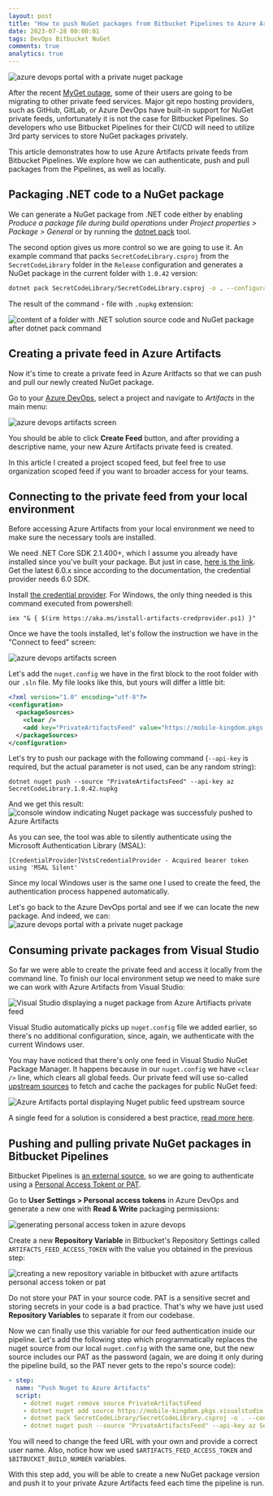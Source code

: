 ```yaml
---
layout: post
title: "How to push NuGet packages from Bitbucket Pipelines to Azure Artifacts"
date: 2023-07-28 00:00:01
tags: DevOps Bitbucket NuGet
comments: true
analytics: true
---
```


<img src='/public/images/bitbucketNugetPackage/PriavteNugetPackageInAzureArtifacts.png' alt="azure devops portal with a private nuget package"/>

After the recent [MyGet outage](https://sikilinda.com/posts/myget-outage/), some of their users are going to be migrating to other private feed services. Major git repo hosting providers, such as GitHub, GitLab, or Azure DevOps have built-in support for NuGet private feeds, unfortunately it is not the case for Bitbucket Pipelines. So developers who use Bitbucket Pipelines for their CI/CD will need to utilize 3rd party services to store NuGet packages privately.

This article demonstrates how to use Azure Artifacts private feeds from Bitbucket Pipelines. We explore how we can authenticate, push and pull packages from the Pipelines, as well as locally.
<br>

## Packaging .NET code to a NuGet package

We can generate a NuGet package from .NET code either by enabling _Produce a package file during build operations_ under _Project properties > Package > General_ or by running the [dotnet pack](https://learn.microsoft.com/en-us/dotnet/core/tools/dotnet-pack) tool.

The second option gives us more control so we are going to use it. An example command that packs `SecretCodeLibrary.csproj` from the `SecretCodeLibrary` folder in the `Release` configuration and generates a NuGet package in the current folder with `1.0.42` version:

```sh
dotnet pack SecretCodeLibrary/SecretCodeLibrary.csproj -o . --configuration Release -p:Version=1.0.42
```

The result of the command - file with `.nupkg` extension:

<img src='/public/images/bitbucketNugetPackage/NugetPackageGenerated.png' alt="content of a folder with .NET solution source code and NuGet package after dotnet pack command"/>

## Creating a private feed in Azure Artifacts

Now it's time to create a private feed in Azure Aritfacts so that we can push and pull our newly created NuGet package.

Go to your [Azure DevOps](https://azure.microsoft.com/en-us/products/devops), select a project and navigate to _Artifacts_ in the main menu:

<img src='/public/images/bitbucketNugetPackage/AzureArtifactsScreen.png' alt="azure devops artifacts screen"/>

You should be able to click **Create Feed** button, and after providing a descriptive name, your new Azure Artifacts private feed is created.

In this article I created a project scoped feed, but feel free to use organization scoped feed if you want to broader access for your teams.

## Connecting to the private feed from your local environment

Before accessing Azure Artifacts from your local environment we need to make sure the necessary tools are installed.

We need .NET Core SDK 2.1.400+, which I assume you already have installed since you've built your package. But just in case, [here is the link](https://dotnet.microsoft.com/en-us/download). Get the latest 6.0.x since according to the documentation, the credential provider needs 6.0 SDK.

Install [the credential provider](https://github.com/microsoft/artifacts-credprovider#azure-artifacts-credential-provider). For Windows, the only thing needed is this command executed from powershell:

```shell
iex "& { $(irm https://aka.ms/install-artifacts-credprovider.ps1) }"
```

Once we have the tools installed, let's follow the instruction we have in the "Connect to feed" screen:

<img src='/public/images/bitbucketNugetPackage/DotNetFeedConnection.png' alt="azure devops artifacts screen"/>

Let's add the `nuget.config` we have in the first block to the root folder with our `.sln` file. My file looks like this, but yours will differ a little bit:

```xml
<?xml version="1.0" encoding="utf-8"?>
<configuration>
  <packageSources>
    <clear />
    <add key="PrivateArtifactsFeed" value="https://mobile-kingdom.pkgs.visualstudio.com/ArtifactsDemo/_packaging/PrivateArtifactsFeed/nuget/v3/index.json" />
  </packageSources>
</configuration>
```

Let's try to push our package with the following command (`--api-key` is required, but the actual parameter is not used, can be any random string):

```
dotnet nuget push --source "PrivateArtifactsFeed" --api-key az SecretCodeLibrary.1.0.42.nupkg
```

And we get this result:
<img src='/public/images/bitbucketNugetPackage/SuccessfulNugetPackagePush.png' alt="console window indicating Nuget package was successfuly pushed to Azure Artifacts"/>

As you can see, the tool was able to silently authenticate using the Microsoft Authentication Library (MSAL):

```
[CredentialProvider]VstsCredentialProvider - Acquired bearer token using 'MSAL Silent'
```

Since my local Windows user is the same one I used to create the feed, the authentication process happened automatically.

Let's go back to the Azure DevOps portal and see if we can locate the new package. And indeed, we can:
<img src='/public/images/bitbucketNugetPackage/PriavteNugetPackageInAzureArtifacts.png' alt="azure devops portal with a private nuget package"/>

## Consuming private packages from Visual Studio

So far we were able to create the private feed and access it locally from the command line. To finish our local environment setup we need to make sure we can work with Azure Artifacts from Visual Studio:

<img src='/public/images/bitbucketNugetPackage/VisualStudioPrivatePackage.png' alt="Visual Studio displaying a nuget package from Azure Artifiacts private feed"/>

Visual Studio automatically picks up `nuget.config` file we added earlier, so there's no additional configuration, since, again, we authenticate with the current Windows user.

You may have noticed that there's only one feed in Visual Studio NuGet Package Manager. It happens because in our `nuget.config` we have `<clear />` line, which clears all global feeds. Our private feed will use so-called [upstream sources](https://learn.microsoft.com/en-us/azure/devops/artifacts/concepts/upstream-sources?view=azure-devops) to fetch and cache the packages for public NuGet feed:

<img src='/public/images/bitbucketNugetPackage/AzureArtifactsUpstreamSource.png' alt="Azure Artifacts portal displaying Nuget public feed upstream source"/>

A single feed for a solution is considered a best practice, [read more here](https://learn.microsoft.com/en-us/azure/devops/artifacts/concepts/upstream-sources?view=azure-devops#use-a-single-feed-in-your-config-file).

## Pushing and pulling private NuGet packages in Bitbucket Pipelines

Bitbucket Pipelines is [an external source](https://learn.microsoft.com/en-us/azure/devops/artifacts/nuget/publish?view=azure-devops#publish-packages-from-external-sources), so we are going to authenticate using a [Personal Access Tokent or PAT](https://learn.microsoft.com/en-us/azure/devops/organizations/accounts/use-personal-access-tokens-to-authenticate?view=azure-devops&tabs=Windows).

Go to **User Settings > Personal access tokens** in Azure DevOps and generate a new one with **Read & Write** packaging permissions:

<img src='/public/images/bitbucketNugetPackage/PersonalAccessTokenGeneration.png' alt="generating personal access token in azure devops"/>

Create a new **Repository Variable** in Bitbucket's Repository Settings called `ARTIFACTS_FEED_ACCESS_TOKEN` with the value you obtained in the previous step:

<img src='/public/images/bitbucketNugetPackage/BitbucketRepositoryVariable.png' alt="creating a new repository variable in bitbucket with azure artifacts personal access token or pat"/>

Do not store your PAT in your source code. PAT is a sensitive secret and storing secrets in your code is a bad practice. That's why we have just used **Repository Variables** to separate it from our codebase.

Now we can finally use this variable for our feed authentication inside our pipeline. Let's add the following step which programmatically replaces the nuget source from our local `nuget.config` with the same one, but the new source includes our PAT as the password (again, we are doing it only during the pipeline build, so the PAT never gets to the repo's source code):

```yaml
- step:
  name: "Push Nuget to Azure Artifacts"
  script:
    - dotnet nuget remove source PrivateArtifactsFeed
    - dotnet nuget add source https://mobile-kingdom.pkgs.visualstudio.com/ArtifactsDemo/_packaging/PrivateArtifactsFeed/nuget/v3/index.json --name PrivateArtifactsFeed --store-password-in-clear-text --username <YOUR_EMAIL> --password $ARTIFACTS_FEED_ACCESS_TOKEN
    - dotnet pack SecretCodeLibrary/SecretCodeLibrary.csproj -o . --configuration Release -p:Version=1.0.$BITBUCKET_BUILD_NUMBER
    - dotnet nuget push --source "PrivateArtifactsFeed" --api-key az SecretCodeLibrary.1.0.$BITBUCKET_BUILD_NUMBER.nupkg
```

You will need to change the feed URL with your own and provide a correct user name. Also, notice how we used `$ARTIFACTS_FEED_ACCESS_TOKEN` and `$BITBUCKET_BUILD_NUMBER` variables.

With this step add, you will be able to create a new NuGet package version and push it to your private Azure Artifacts feed each time the pipeline is run.
